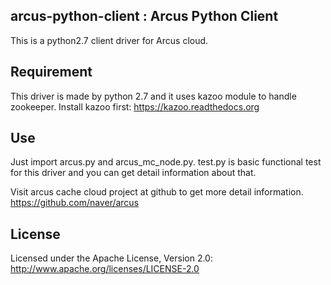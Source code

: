 
## arcus-python-client : Arcus Python Client

This is a python2.7 client driver for Arcus cloud.

## Requirement

This driver is made by python 2.7
and it uses kazoo module to handle zookeeper. Install kazoo first: https://kazoo.readthedocs.org

## Use

Just import arcus.py and arcus_mc_node.py.
test.py is basic functional test for this driver and you can get detail information about that.

Visit arcus cache cloud project at github to get more detail information.
https://github.com/naver/arcus


## License

Licensed under the Apache License, Version 2.0: http://www.apache.org/licenses/LICENSE-2.0



